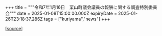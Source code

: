 +++
title = """令和7年1月16日　栗山町議会議員の報酬に関する調査特別委員会"""
date = 2025-01-08T15:00:00.000Z
expiryDate = 2025-01-26T23:18:37.286Z
tags = ["kuriyama","news"]
+++


[[source]](https://www.town.kuriyama.hokkaido.jp/site/gikai/29931.html)
